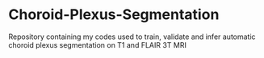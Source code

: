 # Choroid-Plexus-Segmentation
Repository containing my codes used to train, validate and infer automatic choroid plexus segmentation on T1 and FLAIR 3T MRI

